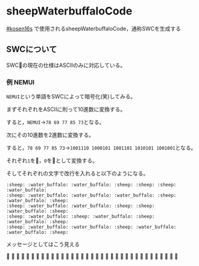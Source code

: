 # sheepWaterbuffaloCode
[#kosen16s](https://twitter.com/search?q=%23kosen16s&src=typd) で使用されるsheepWaterbuffaloCode，通称SWCを生成する

## SWCについて
SWCの現在の仕様はASCIIのみに対応している。

### 例 NEMUI
`NEMUI`という単語をSWCによって暗号化(笑)してみる。

まずそれぞれをASCIIに則って10進数に変換する。

すると，`NEMUI`→`78 69 77 85 73`となる。

次にその10進数を2進数に変換する。

すると，`78 69 77 85 73`→`1001110 1000101 1001101 1010101 1001001`となる。

それぞれ`1`を:sheep:，`0`を:water_buffalo:として変換する。

そしてそれぞれの文字で改行を入れると以下のようになる。
```
:sheep: :water_buffalo: :water_buffalo: :sheep: :sheep: :sheep: :water_buffalo: 
:sheep: :water_buffalo: :water_buffalo: :water_buffalo: :sheep: :water_buffalo: :sheep: 
:sheep: :water_buffalo: :water_buffalo: :sheep: :sheep: :water_buffalo: :sheep: 
:sheep: :water_buffalo: :sheep: :water_buffalo: :sheep: :water_buffalo: :sheep:
:sheep: :water_buffalo: :water_buffalo: :sheep: :water_buffalo: :water_buffalo: :sheep:
```

メッセージとしてはこう見える

:sheep: :water_buffalo: :water_buffalo: :sheep: :sheep: :sheep: :water_buffalo: 
:sheep: :water_buffalo: :water_buffalo: :water_buffalo: :sheep: :water_buffalo: :sheep: 
:sheep: :water_buffalo: :water_buffalo: :sheep: :sheep: :water_buffalo: :sheep: 
:sheep: :water_buffalo: :sheep: :water_buffalo: :sheep: :water_buffalo: :sheep:
:sheep: :water_buffalo: :water_buffalo: :sheep: :water_buffalo: :water_buffalo: :sheep:
